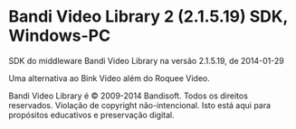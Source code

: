 # Bandi Video Library 2 (2.1.5.19) SDK, Windows-PC
SDK do middleware Bandi Video Library na versão 2.1.5.19, de 2014-01-29

Uma alternativa ao Bink Video além do Roquee Video.

Bandi Video Library é © 2009-2014 Bandisoft. Todos os direitos reservados. Violação de copyright não-intencional. Isto está aqui para propósitos educativos e preservação digital.
